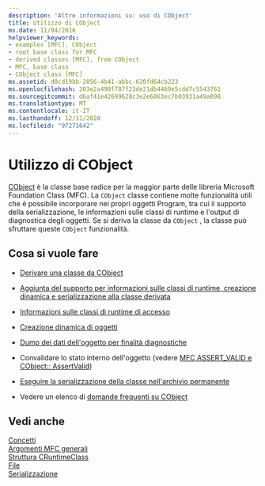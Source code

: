 ```yaml
---
description: 'Altre informazioni su: uso di CObject'
title: Utilizzo di CObject
ms.date: 11/04/2016
helpviewer_keywords:
- examples [MFC], CObject
- root base class for MFC
- derived classes [MFC], from CObject
- MFC, base class
- CObject class [MFC]
ms.assetid: d0cd19bb-2856-4b41-abbc-620fd64cb223
ms.openlocfilehash: 203e2a498f787f23de21db4469e5cdd7c5543761
ms.sourcegitcommit: d6af41e42699628c3e2e6063ec7b03931a49a098
ms.translationtype: MT
ms.contentlocale: it-IT
ms.lasthandoff: 12/11/2020
ms.locfileid: "97271642"
---
```

# <a name="using-cobject"></a>Utilizzo di CObject

[CObject](../mfc/reference/cobject-class.md) è la classe base radice per la maggior parte delle libreria Microsoft Foundation Class (MFC). La `CObject` classe contiene molte funzionalità utili che è possibile incorporare nei propri oggetti Program, tra cui il supporto della serializzazione, le informazioni sulle classi di runtime e l'output di diagnostica degli oggetti. Se si deriva la classe da `CObject` , la classe può sfruttare queste `CObject` funzionalità.

## <a name="what-do-you-want-to-do"></a>Cosa si vuole fare

- [Derivare una classe da CObject](../mfc/deriving-a-class-from-cobject.md)

- [Aggiunta del supporto per informazioni sulle classi di runtime, creazione dinamica e serializzazione alla classe derivata](../mfc/specifying-levels-of-functionality.md)

- [Informazioni sulle classi di runtime di accesso](../mfc/accessing-run-time-class-information.md)

- [Creazione dinamica di oggetti](../mfc/dynamic-object-creation.md)

- [Dump dei dati dell'oggetto per finalità diagnostiche](/previous-versions/visualstudio/visual-studio-2010/sc15kz85(v=vs.100))

- Convalidare lo stato interno dell'oggetto (vedere [MFC ASSERT_VALID e CObject:: AssertValid](reference/diagnostic-services.md#assert_valid))

- [Eseguire la serializzazione della classe nell'archivio permanente](../mfc/serialization-in-mfc.md)

- Vedere un elenco di [domande frequenti su CObject](../mfc/cobject-class-frequently-asked-questions.md)

## <a name="see-also"></a>Vedi anche

[Concetti](../mfc/mfc-concepts.md)<br/>
[Argomenti MFC generali](../mfc/general-mfc-topics.md)<br/>
[Struttura CRuntimeClass](../mfc/reference/cruntimeclass-structure.md)<br/>
[File](../mfc/files-in-mfc.md)<br/>
[Serializzazione](../mfc/serialization-in-mfc.md)
